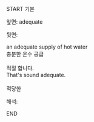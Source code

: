 START
기본

앞면:
adequate


뒷면:
<div>an adequate supply of hot water </div><div>충분한 온수 공급</div><div><br></div><div><div><div>적절 합니다.</div></div><div><div>That's sound adequate.</div></div></div><div><br></div><div>적당한</div>


해석:

END